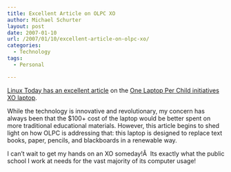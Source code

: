```yaml
---
title: Excellent Article on OLPC XO
author: Michael Schurter
layout: post
date: 2007-01-10
url: /2007/01/10/excellent-article-on-olpc-xo/
categories:
  - Technology
tags:
  - Personal

---
```

[Linux Today has an excellent article][1] on the [One Laptop Per Child initiatives XO laptop][2].

While the technology is innovative and revolutionary, my concern has always been that the $100+ cost of the laptop would be better spent on more traditional educational materials. However, this article begins to shed light on how OLPC is addressing that: this laptop is designed to replace text books, paper, pencils, and blackboards in a renewable way.

I can&#8217;t wait to get my hands on an XO someday!Â  Its exactly what the public school I work at needs for the vast majority of its computer usage!

 [1]: http://www.linuxtoday.com/infrastructure/2007010902326NWHWEV
 [2]: http://www.laptop.org/